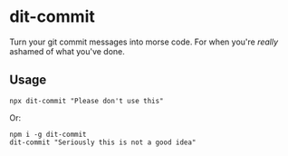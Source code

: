 # dit-commit

Turn your git commit messages into morse code. For when you're _really_ ashamed of what you've done.

## Usage

```
npx dit-commit "Please don't use this"
```

Or:

```
npm i -g dit-commit
dit-commit "Seriously this is not a good idea"
```
